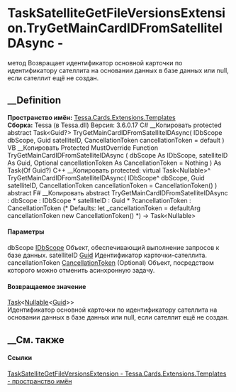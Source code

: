 # TaskSatelliteGetFileVersionsExtension.TryGetMainCardIDFromSatelliteIDAsync -
метод
Возвращает идентификатор основной карточки по идентификатору сателлита на
основании данных в базе данных или null, если сателлит ещё не создан.
## __Definition
 **Пространство имён:**
[Tessa.Cards.Extensions.Templates](N_Tessa_Cards_Extensions_Templates.htm)  
 **Сборка:** Tessa (в Tessa.dll) Версия: 3.6.0.17
C# __Копировать
     protected abstract Task<Guid?> TryGetMainCardIDFromSatelliteIDAsync(
    	IDbScope dbScope,
    	Guid satelliteID,
    	CancellationToken cancellationToken = default
    )
VB __Копировать
     Protected MustOverride Function TryGetMainCardIDFromSatelliteIDAsync ( 
    	dbScope As IDbScope,
    	satelliteID As Guid,
    	Optional cancellationToken As CancellationToken = Nothing
    ) As Task(Of Guid?)
C++ __Копировать
     protected:
    virtual Task<Nullable<Guid>>^ TryGetMainCardIDFromSatelliteIDAsync(
    	IDbScope^ dbScope, 
    	Guid satelliteID, 
    	CancellationToken cancellationToken = CancellationToken()
    ) abstract
F# __Копировать
     abstract TryGetMainCardIDFromSatelliteIDAsync : 
            dbScope : IDbScope * 
            satelliteID : Guid * 
            ?cancellationToken : CancellationToken 
    (* Defaults:
            let _cancellationToken = defaultArg cancellationToken new CancellationToken()
    *)
    -> Task<Nullable<Guid>> 
#### Параметры
dbScope [IDbScope](T_Tessa_Platform_Data_IDbScope.htm)
    Объект, обеспечивающий выполнение запросов к базе данных.
satelliteID [Guid](https://learn.microsoft.com/dotnet/api/system.guid)
    Идентификатор карточки-сателлита.
cancellationToken
[CancellationToken](https://learn.microsoft.com/dotnet/api/system.threading.cancellationtoken)
(Optional)
    Объект, посредством которого можно отменить асинхронную задачу.
#### Возвращаемое значение
[Task](https://learn.microsoft.com/dotnet/api/system.threading.tasks.task-1)<[Nullable](https://learn.microsoft.com/dotnet/api/system.nullable-1)<[Guid](https://learn.microsoft.com/dotnet/api/system.guid)>>  
Идентификатор основной карточки по идентификатору сателлита на основании
данных в базе данных или null, если сателлит ещё не создан.
## __См. также
#### Ссылки
[TaskSatelliteGetFileVersionsExtension -
](T_Tessa_Cards_Extensions_Templates_TaskSatelliteGetFileVersionsExtension.htm)
[Tessa.Cards.Extensions.Templates - пространство
имён](N_Tessa_Cards_Extensions_Templates.htm)
